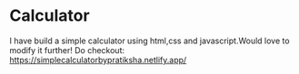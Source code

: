 # Calculator
I have build a simple calculator using html,css and javascript.Would love to modify it further!
Do checkout: https://simplecalculatorbypratiksha.netlify.app/
